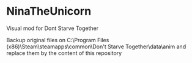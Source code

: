 # NinaTheUnicorn
Visual mod for Dont Starve Together

Backup original files on C:\Program Files (x86)\Steam\steamapps\common\Don't Starve Together\data\anim and replace them by the content of this repository

